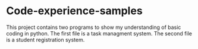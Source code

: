 # Code-experience-samples
This project contains two programs to show my understanding of basic coding in python. 
The first file is a task managment system.
The second file is a student registration system. 
